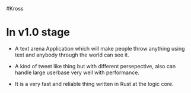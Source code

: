 #Kross

<h1> In v1.0 stage </h1>

* A text arena Application which will make people throw anything using text and anybody through the world can see it.

* A kind of tweet like thing but with different persepective, also can handle large userbase very well with performance.

* It is a very fast and reliable thing written in Rust at the logic core.


